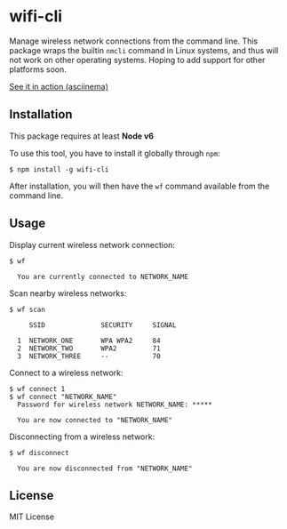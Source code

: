 # wifi-cli


Manage wireless network connections from the command line. This package wraps
the builtin `nmcli` command in Linux systems, and thus will not work on other
operating systems. Hoping to add support for other platforms soon.

[See it in action (asciinema)](https://asciinema.org/a/5hwe1rdso30almmb7kal7swqt)


## Installation

This package requires at least **Node v6**

To use this tool, you have to install it globally through `npm`:

```
$ npm install -g wifi-cli
```

After installation, you will then have the `wf` command available from the
command line.


## Usage

Display current wireless network connection:

```
$ wf

  You are currently connected to NETWORK_NAME
```

Scan nearby wireless networks:

```
$ wf scan

     SSID              SECURITY     SIGNAL

  1  NETWORK_ONE       WPA WPA2     84
  2  NETWORK_TWO       WPA2         71
  3  NETWORK_THREE     --           70
```

Connect to a wireless network:

```
$ wf connect 1
$ wf connect "NETWORK_NAME"
  Password for wireless network NETWORK_NAME: *****

  You are now connected to "NETWORK_NAME"
```

Disconnecting from a wireless network:

```
$ wf disconnect

  You are now disconnected from "NETWORK_NAME"
```


## License

MIT License


[wifi-control]: https://www.npmjs.com/package/wifi-control
